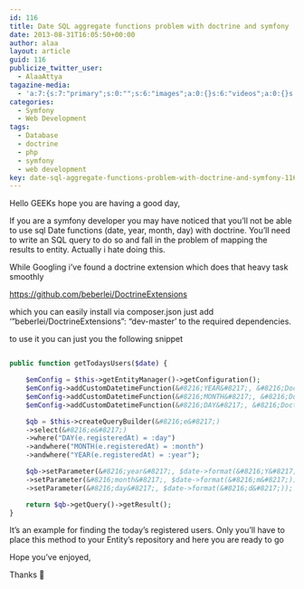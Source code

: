 ```yaml
---
id: 116
title: Date SQL aggregate functions problem with doctrine and symfony
date: 2013-08-31T16:05:50+00:00
author: alaa
layout: article
guid: 116
publicize_twitter_user:
  - AlaaAttya
tagazine-media:
  - 'a:7:{s:7:"primary";s:0:"";s:6:"images";a:0:{}s:6:"videos";a:0:{}s:11:"image_count";i:0;s:6:"author";s:8:"30373923";s:7:"blog_id";s:8:"30897336";s:9:"mod_stamp";s:19:"2013-08-31 16:05:50";}'
categories:
  - Symfony
  - Web Development
tags:
  - Database
  - doctrine
  - php
  - symfony
  - web development
key: date-sql-aggregate-functions-problem-with-doctrine-and-symfony-116
---
```

Hello GEEKs hope you are having a good day,

If you are a symfony developer you may have noticed that you&#8217;ll not be able to use sql Date functions (date, year, month, day) with doctrine. You&#8217;ll need to write an SQL query to do so and fall in the problem of mapping the results to entity. Actually i hate doing this.

While Googling i&#8217;ve found a doctrine extension which does that heavy task smoothly

https://github.com/beberlei/DoctrineExtensions

which you can easily install via composer.json just add &#8216;&#8221;beberlei/DoctrineExtensions&#8221;: &#8220;dev-master&#8217; to the required dependencies.

to use it you can just you the following snippet

```php

public function getTodaysUsers($date) {

	$emConfig = $this->getEntityManager()->getConfiguration();  
	$emConfig->addCustomDatetimeFunction(&#8216;YEAR&#8217;, &#8216;DoctrineExtensions\Query\Mysql\Year&#8217;);  
	$emConfig->addCustomDatetimeFunction(&#8216;MONTH&#8217;, &#8216;DoctrineExtensions\Query\Mysql\Month&#8217;);  
	$emConfig->addCustomDatetimeFunction(&#8216;DAY&#8217;, &#8216;DoctrineExtensions\Query\Mysql\Day&#8217;);

	$qb = $this->createQueryBuilder(&#8216;e&#8217;)  
	->select(&#8216;e&#8217;)  
	->where("DAY(e.registeredAt) = :day")  
	->andwhere("MONTH(e.registeredAt) = :month")  
	->andwhere("YEAR(e.registeredAt) = :year");

	$qb->setParameter(&#8216;year&#8217;, $date->format(&#8216;Y&#8217;))  
	->setParameter(&#8216;month&#8217;, $date->format(&#8216;m&#8217;))  
	->setParameter(&#8216;day&#8217;, $date->format(&#8216;d&#8217;));

	return $qb->getQuery()->getResult();  
}  
``` 

It&#8217;s an example for finding the today&#8217;s registered users. Only you&#8217;ll have to place this method to your Entity&#8217;s repository and here you are ready to go

Hope you&#8217;ve enjoyed,

Thanks 🙂